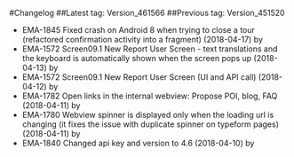 #Changelog
##Latest tag: Version_461566
##Previous tag: Version_451520
* EMA-1845 Fixed crash on Android 8 when trying to close a tour (refactored confirmation activity into a fragment) (2018-04-17) by <Mihai Ionescu>
* EMA-1572 Screen09.1 New Report User Screen - text translations and the keyboard is automatically shown when the screen pops up (2018-04-13) by <Mihai Ionescu>
* EMA-1572 Screen09.1 New Report User Screen (UI and API call) (2018-04-12) by <Mihai Ionescu>
* EMA-1782 Open links in the internal webview: Propose POI, blog, FAQ (2018-04-11) by <Mihai Ionescu>
* EMA-1780 Webview spinner is displayed only when the loading url is changing (it fixes the issue with duplicate spinner on typeform pages) (2018-04-11) by <Mihai Ionescu>
* EMA-1840 Changed api key and version to 4.6 (2018-04-10) by <Mihai Ionescu>
